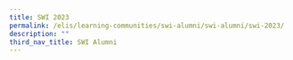 ```yaml
---
title: SWI 2023
permalink: /elis/learning-communities/swi-alumni/swi-alumni/swi-2023/
description: ""
third_nav_title: SWI Alumni
---
```

